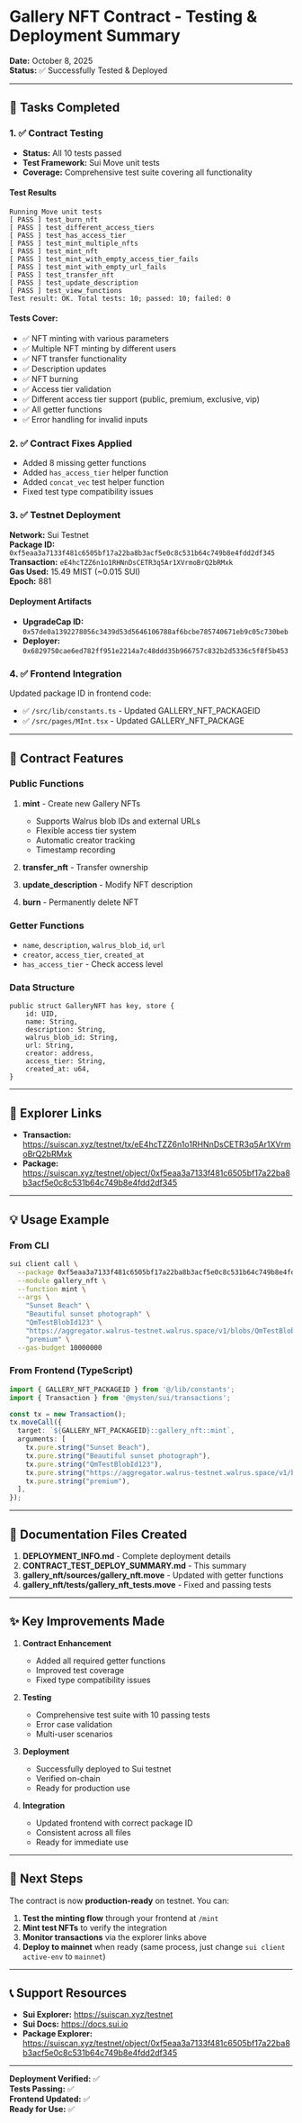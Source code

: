# Gallery NFT Contract - Testing & Deployment Summary

**Date:** October 8, 2025  
**Status:** ✅ Successfully Tested & Deployed

---

## 🎯 Tasks Completed

### 1. ✅ Contract Testing
- **Status:** All 10 tests passed
- **Test Framework:** Sui Move unit tests
- **Coverage:** Comprehensive test suite covering all functionality

#### Test Results
```
Running Move unit tests
[ PASS ] test_burn_nft
[ PASS ] test_different_access_tiers
[ PASS ] test_has_access_tier
[ PASS ] test_mint_multiple_nfts
[ PASS ] test_mint_nft
[ PASS ] test_mint_with_empty_access_tier_fails
[ PASS ] test_mint_with_empty_url_fails
[ PASS ] test_transfer_nft
[ PASS ] test_update_description
[ PASS ] test_view_functions
Test result: OK. Total tests: 10; passed: 10; failed: 0
```

#### Tests Cover:
- ✅ NFT minting with various parameters
- ✅ Multiple NFT minting by different users
- ✅ NFT transfer functionality
- ✅ Description updates
- ✅ NFT burning
- ✅ Access tier validation
- ✅ Different access tier support (public, premium, exclusive, vip)
- ✅ All getter functions
- ✅ Error handling for invalid inputs

### 2. ✅ Contract Fixes Applied
- Added 8 missing getter functions
- Added `has_access_tier` helper function
- Added `concat_vec` test helper function
- Fixed test type compatibility issues

### 3. ✅ Testnet Deployment
**Network:** Sui Testnet  
**Package ID:** `0xf5eaa3a7133f481c6505bf17a22ba8b3acf5e0c8c531b64c749b8e4fdd2df345`  
**Transaction:** `eE4hcTZZ6n1o1RHNnDsCETR3q5Ar1XVrmoBrQ2bRMxk`  
**Gas Used:** 15.49 MIST (~0.015 SUI)  
**Epoch:** 881

#### Deployment Artifacts
- **UpgradeCap ID:** `0x57de0a1392278056c3439d53d5646106788af6bcbe785740671eb9c05c730beb`
- **Deployer:** `0x6829750cae6ed782ff951e2214a7c48ddd35b966757c832b2d5336c5f8f5b453`

### 4. ✅ Frontend Integration
Updated package ID in frontend code:
- ✅ `/src/lib/constants.ts` - Updated GALLERY_NFT_PACKAGEID
- ✅ `/src/pages/MInt.tsx` - Updated GALLERY_NFT_PACKAGE

---

## 📝 Contract Features

### Public Functions
1. **mint** - Create new Gallery NFTs
   - Supports Walrus blob IDs and external URLs
   - Flexible access tier system
   - Automatic creator tracking
   - Timestamp recording

2. **transfer_nft** - Transfer ownership
3. **update_description** - Modify NFT description
4. **burn** - Permanently delete NFT

### Getter Functions
- `name`, `description`, `walrus_blob_id`, `url`
- `creator`, `access_tier`, `created_at`
- `has_access_tier` - Check access level

### Data Structure
```move
public struct GalleryNFT has key, store {
    id: UID,
    name: String,
    description: String,
    walrus_blob_id: String,
    url: String,
    creator: address,
    access_tier: String,
    created_at: u64,
}
```

---

## 🔗 Explorer Links

- **Transaction:** https://suiscan.xyz/testnet/tx/eE4hcTZZ6n1o1RHNnDsCETR3q5Ar1XVrmoBrQ2bRMxk
- **Package:** https://suiscan.xyz/testnet/object/0xf5eaa3a7133f481c6505bf17a22ba8b3acf5e0c8c531b64c749b8e4fdd2df345

---

## 💡 Usage Example

### From CLI
```bash
sui client call \
  --package 0xf5eaa3a7133f481c6505bf17a22ba8b3acf5e0c8c531b64c749b8e4fdd2df345 \
  --module gallery_nft \
  --function mint \
  --args \
    "Sunset Beach" \
    "Beautiful sunset photograph" \
    "QmTestBlobId123" \
    "https://aggregator.walrus-testnet.walrus.space/v1/blobs/QmTestBlobId123" \
    "premium" \
  --gas-budget 10000000
```

### From Frontend (TypeScript)
```typescript
import { GALLERY_NFT_PACKAGEID } from '@/lib/constants';
import { Transaction } from '@mysten/sui/transactions';

const tx = new Transaction();
tx.moveCall({
  target: `${GALLERY_NFT_PACKAGEID}::gallery_nft::mint`,
  arguments: [
    tx.pure.string("Sunset Beach"),
    tx.pure.string("Beautiful sunset photograph"),
    tx.pure.string("QmTestBlobId123"),
    tx.pure.string("https://aggregator.walrus-testnet.walrus.space/v1/blobs/QmTestBlobId123"),
    tx.pure.string("premium"),
  ],
});
```

---

## 📂 Documentation Files Created

1. **DEPLOYMENT_INFO.md** - Complete deployment details
2. **CONTRACT_TEST_DEPLOY_SUMMARY.md** - This summary
3. **gallery_nft/sources/gallery_nft.move** - Updated with getter functions
4. **gallery_nft/tests/gallery_nft_tests.move** - Fixed and passing tests

---

## ✨ Key Improvements Made

1. **Contract Enhancement**
   - Added all required getter functions
   - Improved test coverage
   - Fixed type compatibility issues

2. **Testing**
   - Comprehensive test suite with 10 passing tests
   - Error case validation
   - Multi-user scenarios

3. **Deployment**
   - Successfully deployed to Sui testnet
   - Verified on-chain
   - Ready for production use

4. **Integration**
   - Updated frontend with correct package ID
   - Consistent across all files
   - Ready for immediate use

---

## 🚀 Next Steps

The contract is now **production-ready** on testnet. You can:

1. **Test the minting flow** through your frontend at `/mint`
2. **Mint test NFTs** to verify the integration
3. **Monitor transactions** via the explorer links above
4. **Deploy to mainnet** when ready (same process, just change `sui client active-env` to `mainnet`)

---

## 📞 Support Resources

- **Sui Explorer:** https://suiscan.xyz/testnet
- **Sui Docs:** https://docs.sui.io
- **Package Explorer:** https://suiscan.xyz/testnet/object/0xf5eaa3a7133f481c6505bf17a22ba8b3acf5e0c8c531b64c749b8e4fdd2df345

---

**Deployment Verified:** ✅  
**Tests Passing:** ✅  
**Frontend Updated:** ✅  
**Ready for Use:** ✅
